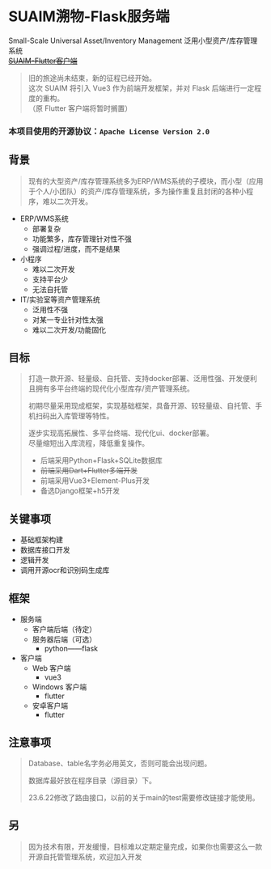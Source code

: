 # SUAIM溯物-Flask服务端
Small-Scale Universal Asset/Inventory Management 泛用小型资产/库存管理系统<br>
~~[SUAIM-Flutter客户端](https://github.com/tdccj/SUAIM-Flutter)~~

> 旧的旅途尚未结束，新的征程已经开始。  
> 这次 SUAIM 将引入 Vue3 作为前端开发框架，并对 Flask 后端进行一定程度的重构。  
> （原 Flutter 客户端将暂时搁置）

### 本项目使用的开源协议：`Apache License Version 2.0`

## 背景
> 现有的大型资产/库存管理系统多为ERP/WMS系统的子模块，而小型（应用于个人/小团队）的资产/库存管理系统，多为操作重复且封闭的各种小程序，难以二次开发。

- ERP/WMS系统
    - 部署复杂
    - 功能繁多，库存管理针对性不强
    - 强调过程/进度，而不是结果
- 小程序
    - 难以二次开发
    - 支持平台少
    - 无法自托管
- IT/实验室等资产管理系统
    - 泛用性不强
    - 对某一专业针对性太强
    - 难以二次开发/功能固化
## 目标
> 打造一款开源、轻量级、自托管、支持docker部署、泛用性强、开发便利且拥有多平台终端的现代化小型库存/资产管理系统。  
> 
> 初期尽量采用现成框架，实现基础框架，具备开源、较轻量级、自托管、手机扫码出入库管理等特性。  
> 
> 逐步实现高拓展性、多平台终端、现代化ui、docker部署。  
> 尽量缩短出入库流程，降低重复操作。  
> 
> - 后端采用Python+Flask+SQLite数据库  
> - ~~前端采用Dart+Flutter多端开发~~  
> - 前端采用Vue3+Element-Plus开发  
> - 备选Django框架+h5开发  


## 关键事项

- 基础框架构建
- 数据库接口开发
- 逻辑开发
- 调用开源ocr和识别码生成库

## 框架
- 服务端
    - 客户端后端（待定）
    - 服务器后端（可选）
        - python——flask
- 客户端
    - Web 客户端
        - vue3
    - Windows 客户端
        - flutter
    - 安卓客户端
        - flutter

## 注意事项
> Database、table名字务必用英文，否则可能会出现问题。<br>
> 
> 数据库最好放在程序目录（源目录）下。<br>
> 
> 23.6.22修改了路由接口，以前的关于main的test需要修改链接才能使用。
## 另
> 因为技术有限，开发缓慢，目标难以定期定量完成，如果你也需要这么一款开源自托管管理系统，欢迎加入开发


